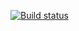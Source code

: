 [![Build status](https://ci.appveyor.com/api/projects/status/6ueqm0kdekew3998?svg=true)](https://ci.appveyor.com/project/Solomatin2006/web-selenide)
